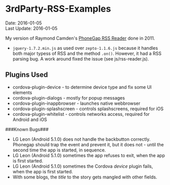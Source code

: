 # 3rdParty-RSS-Examples
Date: 2016-01-05<br>
Last Update: 2016-01-05

My version of Raymond Camden's [PhoneGap RSS Reader](http://www.raymondcamden.com/2011/10/11/PhoneGap-RSS-Reader) done in 2011.

- `jquery-1.7.2.min.js` as used over `zepto-1.1.6.js` because it handles both major typess of RSS and the method `.on()`. However, it had a RSS parsing bug. A work around fixed the issue (see js/rss-reader.js).

## Plugins Used ##

- cordova-plugin-device - to determine device type and fix some UI elements
- cordova-plugin-dialogs - mostly for popup messages
- cordova-plugin-inappbrowser - launches native webbrowser
- cordova-plugin-splashscreen - controls splashscreens, required for iOS
- cordova-plugin-whitelist - controls networks access, required for Android and iOS

###Known Bugs###

- LG Leon (Android 5.1.0) does not handle the backbutton correctly. Phonegap should trap the event and prevent it, but it does not - until the second time the app is started, in sequence.
- LG Leon (Android 5.1.0) sometimes the app refuses to exit, when the app is first started.
- LG Leon (Android 5.1.0) sometimes the Cordova *device* plugin fails, when the app is first started.
- With some blogs, the *title* to the story gets mangled with other fields.
